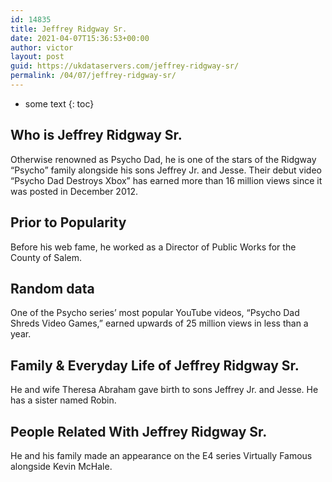 ```yaml
---
id: 14835
title: Jeffrey Ridgway Sr.
date: 2021-04-07T15:36:53+00:00
author: victor
layout: post
guid: https://ukdataservers.com/jeffrey-ridgway-sr/
permalink: /04/07/jeffrey-ridgway-sr/
---
```


* some text
{: toc}


## Who is Jeffrey Ridgway Sr.



Otherwise renowned as Psycho Dad, he is one of the stars of the Ridgway &#8220;Psycho&#8221; family alongside his sons Jeffrey Jr. and Jesse. Their debut video &#8220;Psycho Dad Destroys Xbox&#8221; has earned more than 16 million views since it was posted in December 2012.

                
                
                
## Prior to Popularity



Before his web fame, he worked as a Director of Public Works for the County of Salem.

                
                
                
## Random data



One of the Psycho series&#8217; most popular YouTube videos, &#8220;Psycho Dad Shreds Video Games,&#8221; earned upwards of 25 million views in less than a year.

                
                
                
## Family & Everyday Life of Jeffrey Ridgway Sr.



He and wife Theresa Abraham gave birth to sons Jeffrey Jr. and Jesse. He has a sister named Robin.

                
                
                
## People Related With Jeffrey Ridgway Sr.



He and his family made an appearance on the E4 series Virtually Famous alongside Kevin McHale.

                
              
            
          
          
          